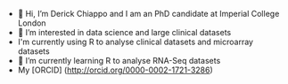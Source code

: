- 👋 Hi, I’m Derick Chiappo and I am an PhD candidate at Imperial College London
- 👀 I’m interested in data science and large clinical datasets 
- I'm currently using R to analyse clinical datasets and microarray datasets
- 🌱 I’m currently learning R to analyse RNA-Seq datasets
- My [ORCID] (http://orcid.org/0000-0002-1721-3286)

<!---
derickchiappo/derickchiappo is a ✨ special ✨ repository because its `README.md` (this file) appears on your GitHub profile.
You can click the Preview link to take a look at your changes.
--->
